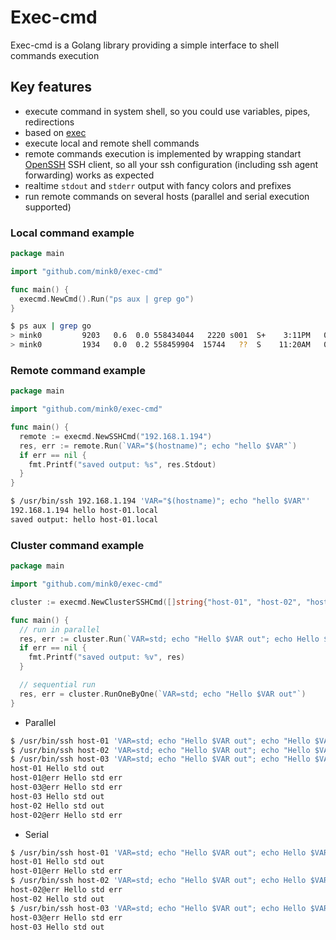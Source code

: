 # Exec-cmd

Exec-cmd is a Golang library providing a simple interface to shell commands execution

## Key features

* execute command in system shell, so you could use variables, pipes, redirections
* based on [exec](https://golang.org/pkg/os/exec/)
* execute local and remote shell commands
* remote commands execution is implemented by wrapping standart [OpenSSH](https://www.openssh.com/) SSH client, so all your ssh configuration (including ssh agent forwarding) works as expected
* realtime `stdout` and `stderr` output with fancy colors and prefixes
* run remote commands on several hosts (parallel and serial execution supported)

### Local command example

```go
package main

import "github.com/mink0/exec-cmd"

func main() {
  execmd.NewCmd().Run("ps aux | grep go")
}
```

```sh
$ ps aux | grep go
> mink0         9203   0.6  0.0 558434044   2220 s001  S+    3:11PM   0:00.01 ./go-dp
> mink0         1934   0.0  0.2 558459904  15744   ??  S    11:20AM   0:01.71 /Users/mink0/go/bin/gocode -s -sock unix -addr 127.0.0.1:37373
```

### Remote command example

```go
package main

import "github.com/mink0/exec-cmd"

func main() {
  remote := execmd.NewSSHCmd("192.168.1.194")
  res, err := remote.Run(`VAR="$(hostname)"; echo "hello $VAR"`)
  if err == nil {
    fmt.Printf("saved output: %s", res.Stdout)
  }
}
```

```sh
$ /usr/bin/ssh 192.168.1.194 'VAR="$(hostname)"; echo "hello $VAR"'
192.168.1.194 hello host-01.local
saved output: hello host-01.local
```

### Cluster command example

```go
package main

import "github.com/mink0/exec-cmd"

cluster := execmd.NewClusterSSHCmd([]string{"host-01", "host-02", "host-03"})

func main() {
  // run in parallel
  res, err := cluster.Run(`VAR=std; echo "Hello $VAR out"; echo Hello $VAR err >&2`)
  if err == nil {
    fmt.Printf("saved output: %v", res)
  }

  // sequential run
  res, err = cluster.RunOneByOne(`VAR=std; echo "Hello $VAR out"`)
}
```

* Parallel

```sh
$ /usr/bin/ssh host-01 'VAR=std; echo "Hello $VAR out"; echo "Hello $VAR err" >&2'
$ /usr/bin/ssh host-02 'VAR=std; echo "Hello $VAR out"; echo "Hello $VAR err" >&2'
$ /usr/bin/ssh host-03 'VAR=std; echo "Hello $VAR out"; echo "Hello $VAR err" >&2'
host-01 Hello std out
host-01@err Hello std err
host-03@err Hello std err
host-03 Hello std out
host-02 Hello std out
host-02@err Hello std err
```

* Serial

```sh
$ /usr/bin/ssh host-01 'VAR=std; echo "Hello $VAR out"; echo Hello $VAR err >&2'
host-01 Hello std out
host-01@err Hello std err
$ /usr/bin/ssh host-02 'VAR=std; echo "Hello $VAR out"; echo Hello $VAR err >&2'
host-02@err Hello std err
host-02 Hello std out
$ /usr/bin/ssh host-03 'VAR=std; echo "Hello $VAR out"; echo Hello $VAR err >&2'
host-03@err Hello std err
host-03 Hello std out
```
